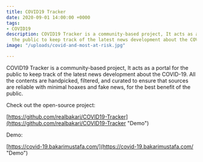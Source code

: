 ```yaml
---
title: COVID19 Tracker
date: 2020-09-01 14:00:00 +0000
tags:
- COVID19
description: COVID19 Tracker is a community-based project, It acts as a portal for
  the public to keep track of the latest news development about the COVID-19
image: "/uploads/covid-and-most-at-risk.jpg"

---
```

COVID19 Tracker is a community-based project, It acts as a portal for the public to keep track of the latest news development about the COVID-19. All the contents are handpicked, filtered, and curated to ensure that sources are reliable with minimal hoaxes and fake news, for the best benefit of the public.

Check out the open-source project:

[https://github.com/realbakari/COVID19-Tracker](https://github.com/realbakari/COVID19-Tracker "Demo")

Demo:

[https://covid-19.bakarimustafa.com/](https://covid-19.bakarimustafa.com/ "Demo")